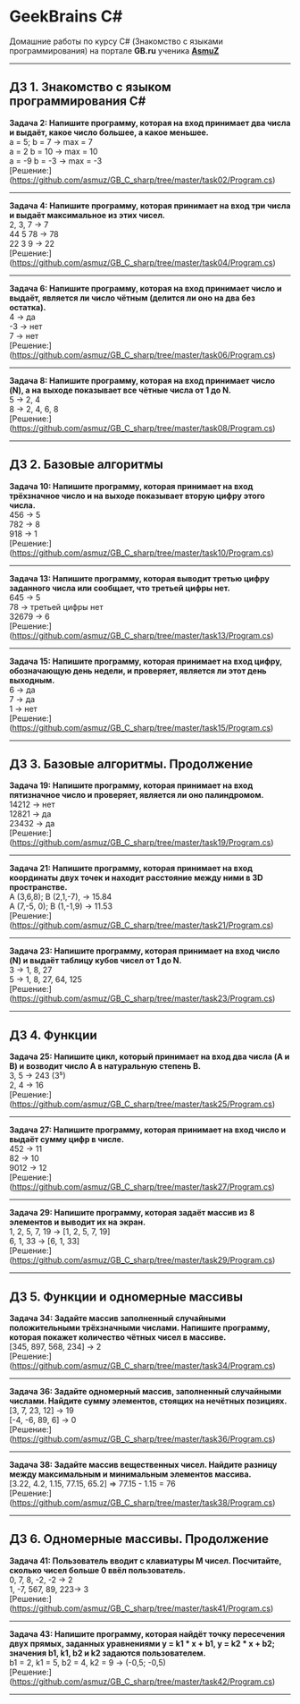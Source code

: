 
# GeekBrains C#

Домашние работы по курсу C# (Знакомство с языками программирования) на портале **GB.ru** ученика **[AsmuZ](http://asmuz.ru)**
____
## ДЗ 1. Знакомство с языком программирования С#

**Задача 2: Напишите программу, которая на вход принимает два числа и выдаёт, какое число большее, а какое меньшее.**  
a = 5; b = 7 -> max = 7  
a = 2 b = 10 -> max = 10  
a = -9 b = -3 -> max = -3  
[Решение:] (https://github.com/asmuz/GB_C_sharp/tree/master/task02/Program.cs)
____
**Задача 4: Напишите программу, которая принимает на вход три числа и выдаёт максимальное из этих чисел.**  
2, 3, 7 -> 7  
44 5 78 -> 78  
22 3 9 -> 22  
[Решение:] (https://github.com/asmuz/GB_C_sharp/tree/master/task04/Program.cs)
____
**Задача 6: Напишите программу, которая на вход принимает число и выдаёт, является ли число чётным (делится ли оно на два без остатка).**  
4 -> да  
-3 -> нет  
7 -> нет  
[Решение:] (https://github.com/asmuz/GB_C_sharp/tree/master/task06/Program.cs)
____
**Задача 8: Напишите программу, которая на вход принимает число (N), а на выходе показывает все чётные числа от 1 до N.**  
5 -> 2, 4  
8 -> 2, 4, 6, 8  
[Решение:] (https://github.com/asmuz/GB_C_sharp/tree/master/task08/Program.cs)
____

## ДЗ 2. Базовые алгоритмы

**Задача 10: Напишите программу, которая принимает на вход трёхзначное число и на выходе показывает вторую цифру этого числа.**  
456 -> 5  
782 -> 8  
918 -> 1  
[Решение:] (https://github.com/asmuz/GB_C_sharp/tree/master/task10/Program.cs)
____
**Задача 13: Напишите программу, которая выводит третью цифру заданного числа или сообщает, что третьей цифры нет.**  
645 -> 5  
78 -> третьей цифры нет  
32679 -> 6  
[Решение:] (https://github.com/asmuz/GB_C_sharp/tree/master/task13/Program.cs)
____
**Задача 15: Напишите программу, которая принимает на вход цифру, обозначающую день недели, и проверяет, является ли этот день выходным.**  
6 -> да  
7 -> да  
1 -> нет  
[Решение:] (https://github.com/asmuz/GB_C_sharp/tree/master/task15/Program.cs)
____

## ДЗ 3. Базовые алгоритмы. Продолжение

**Задача 19: Напишите программу, которая принимает на вход пятизначное число и проверяет, является ли оно палиндромом.**  
14212 -> нет  
12821 -> да  
23432 -> да  
[Решение:] (https://github.com/asmuz/GB_C_sharp/tree/master/task19/Program.cs)
____
**Задача 21: Напишите программу, которая принимает на вход координаты двух точек и находит расстояние между ними в 3D пространстве.**  
A (3,6,8); B (2,1,-7), -> 15.84  
A (7,-5, 0); B (1,-1,9) -> 11.53  
[Решение:] (https://github.com/asmuz/GB_C_sharp/tree/master/task21/Program.cs)
____
**Задача 23: Напишите программу, которая принимает на вход число (N) и выдаёт таблицу кубов чисел от 1 до N.**  
3 -> 1, 8, 27  
5 -> 1, 8, 27, 64, 125  
[Решение:] (https://github.com/asmuz/GB_C_sharp/tree/master/task23/Program.cs)
____

## ДЗ 4. Функции

**Задача 25: Напишите цикл, который принимает на вход два числа (A и B) и возводит число A в натуральную степень B.**  
3, 5 -> 243 (3⁵)  
2, 4 -> 16  
[Решение:] (https://github.com/asmuz/GB_C_sharp/tree/master/task25/Program.cs)
____
**Задача 27: Напишите программу, которая принимает на вход число и выдаёт сумму цифр в числе.**  
452 -> 11  
82 -> 10  
9012 -> 12  
[Решение:] (https://github.com/asmuz/GB_C_sharp/tree/master/task27/Program.cs)
____
**Задача 29: Напишите программу, которая задаёт массив из 8 элементов и выводит их на экран.**  
1, 2, 5, 7, 19 -> [1, 2, 5, 7, 19]  
6, 1, 33 -> [6, 1, 33]  
[Решение:] (https://github.com/asmuz/GB_C_sharp/tree/master/task29/Program.cs)
____

## ДЗ 5. Функции и одномерные массивы

**Задача 34: Задайте массив заполненный случайными положительными трёхзначными числами. Напишите программу, которая покажет количество чётных чисел в массиве.**  
[345, 897, 568, 234] -> 2  
[Решение:] (https://github.com/asmuz/GB_C_sharp/tree/master/task34/Program.cs)
____
**Задача 36: Задайте одномерный массив, заполненный случайными числами. Найдите сумму элементов, стоящих на нечётных позициях.**  
[3, 7, 23, 12] -> 19  
[-4, -6, 89, 6] -> 0  
[Решение:] (https://github.com/asmuz/GB_C_sharp/tree/master/task36/Program.cs)
____
**Задача 38: Задайте массив вещественных чисел. Найдите разницу между максимальным и минимальным элементов массива.**  
[3.22, 4.2, 1.15, 77.15, 65.2] => 77.15 - 1.15 = 76  
[Решение:] (https://github.com/asmuz/GB_C_sharp/tree/master/task38/Program.cs)
____

## ДЗ 6. Одномерные массивы. Продолжение

**Задача 41: Пользователь вводит с клавиатуры M чисел. Посчитайте, сколько чисел больше 0 ввёл пользователь.**  
0, 7, 8, -2, -2 -> 2  
1, -7, 567, 89, 223-> 3  
[Решение:] (https://github.com/asmuz/GB_C_sharp/tree/master/task41/Program.cs)
____
**Задача 43: Напишите программу, которая найдёт точку пересечения двух прямых, заданных уравнениями y = k1 * x + b1, y = k2 * x + b2; значения b1, k1, b2 и k2 задаются пользователем.**  
b1 = 2, k1 = 5, b2 = 4, k2 = 9 -> (-0,5; -0,5)  
[Решение:] (https://github.com/asmuz/GB_C_sharp/tree/master/task42/Program.cs)
____
